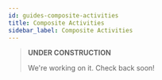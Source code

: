 ```yaml
---
id: guides-composite-activities
title: Composite Activities 
sidebar_label: Composite Activities
---
```


> **UNDER CONSTRUCTION**
>
> We're working on it. Check back soon!
